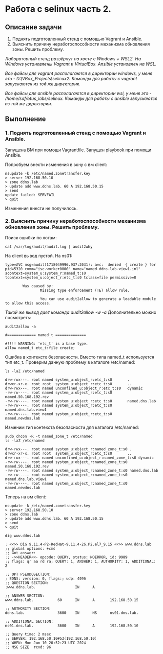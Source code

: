# Работа с selinux часть 2.

## Описание задачи

1. Поднять подготовленный стенд с помощью Vagrant и Ansible.
2. Выяснить причину неработоспособности механизма обновления зоны. Решить проблему.

*Лабораторный стенд развёрнут на хосте с Windows + WSL2. На Windows установлены Vagrant и VirtualBox. Ansible установлен на WSL.*

*Все файлы для vagrant располагаются в директории windows, у меня это - D:\VBox_Projects\selinux2. Команды для работы с vagrant запускаются из той же директории.*

*Все файлы для ansible располагаются в директории wsl, у меня это - /home/sof/otus_labs/selinux. Команды для работы с ansible звпускаются из той же директории.*

## Выполнение

### 1. Поднять подготовленный стенд с помощью Vagrant и Ansible.

Запущена ВМ при помощи Vagrantfile.
Запущен playbook при помощи Ansible.

Попробуем внести изменения в зону с вм client:

```console
nsupdate -k /etc/named.zonetransfer.key
> server 192.168.50.10
> zone ddns.lab
> update add www.ddns.lab. 60 A 192.168.50.15
> send
update failed: SERVFAIL
> quit
```
Изменения внести не получилось.

### 2. Выяснить причину неработоспособности механизма обновления зоны. Решить проблему.

Поиск ошибки по логам:
```console
cat /var/log/audit/audit.log | audit2why
```
На client вывод пустой.
На ns01:
```
type=AVC msg=audit(1718049996.937:2031): avc:  denied  { create } for  pid=5320 comm="isc-worker0000" name="named.ddns.lab.view1.jnl" scontext=system_u:system_r:named_t:s0 tcontext=system_u:object_r:etc_t:s0 tclass=file permissive=0

        Was caused by:
                Missing type enforcement (TE) allow rule.

                You can use audit2allow to generate a loadable module to allow this access.
```
*Такой же вывод дает команда audit2allow -w -a*
Дополнительно можно посмотреть:
```console
audit2allow -a
```
```
#============= named_t ==============

#!!!! WARNING: 'etc_t' is a base type.
allow named_t etc_t:file create;
```
Ошибка в контексте безопасности. Вместо типа named_t используется тип etc_t.
Проверим данную проблему в каталоге /etc/named:
```console
ls -laZ /etc/named
```
```
drw-rwx---. root named system_u:object_r:etc_t:s0       .
drwxr-xr-x. root root  system_u:object_r:etc_t:s0       ..
drw-rwx---. root named unconfined_u:object_r:etc_t:s0   dynamic
-rw-rw----. root named system_u:object_r:etc_t:s0       named.50.168.192.rev
-rw-rw----. root named system_u:object_r:etc_t:s0       named.dns.lab
-rw-rw----. root named system_u:object_r:etc_t:s0       named.dns.lab.view1
-rw-rw----. root named system_u:object_r:etc_t:s0       named.newdns.lab
```
Изменим тип контекста безопасности для каталога /etc/named:
```console
sudo chcon -R -t named_zone_t /etc/named
ls -laZ /etc/named
```
```
drw-rwx---. root named system_u:object_r:named_zone_t:s0 .
drwxr-xr-x. root root  system_u:object_r:etc_t:s0       ..
drw-rwx---. root named unconfined_u:object_r:named_zone_t:s0 dynamic
-rw-rw----. root named system_u:object_r:named_zone_t:s0 named.50.168.192.rev
-rw-rw----. root named system_u:object_r:named_zone_t:s0 named.dns.lab
-rw-rw----. root named system_u:object_r:named_zone_t:s0 named.dns.lab.view1
-rw-rw----. root named system_u:object_r:named_zone_t:s0 named.newdns.lab
```
Теперь на вм client:
```console
nsupdate -k /etc/named.zonetransfer.key
> server 192.168.50.10
> zone ddns.lab
> update add www.ddns.lab. 60 A 192.168.50.15
> send
> quit

dig www.ddns.lab
```
```
; <<>> DiG 9.11.4-P2-RedHat-9.11.4-26.P2.el7_9.15 <<>> www.ddns.lab
;; global options: +cmd
;; Got answer:
;; ->>HEADER<<- opcode: QUERY, status: NOERROR, id: 9989
;; flags: qr aa rd ra; QUERY: 1, ANSWER: 1, AUTHORITY: 1, ADDITIONAL: 2

;; OPT PSEUDOSECTION:
; EDNS: version: 0, flags:; udp: 4096
;; QUESTION SECTION:
;www.ddns.lab.                  IN      A

;; ANSWER SECTION:
www.ddns.lab.           60      IN      A       192.168.50.15

;; AUTHORITY SECTION:
ddns.lab.               3600    IN      NS      ns01.dns.lab.

;; ADDITIONAL SECTION:
ns01.dns.lab.           3600    IN      A       192.168.50.10

;; Query time: 2 msec
;; SERVER: 192.168.50.10#53(192.168.50.10)
;; WHEN: Mon Jun 10 20:52:23 UTC 2024
;; MSG SIZE  rcvd: 96
```